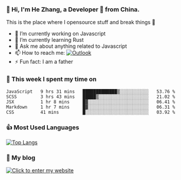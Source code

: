 ### 👋 Hi, I'm He Zhang, a Developer 🚀 from China.

This is the place where I opensource stuff and break things :rofl:

- 🔭  I’m currently working on Javascript
- 🌱  I’m currently learning Rust
- 💬  Ask me about anything related to Javascript
- 📫  How to reach me: [![Outlook](https://img.shields.io/badge/-Outlook-0078D4?style=flat&logo=Microsoft-Outlook&logoColor=white)](mailto:zhanghecool@outlook.com)
- ⚡  Fun fact: I am a father

### 💪 This week I spent my time on 
<!--START_SECTION:waka-->
```text
JavaScript   9 hrs 31 mins   █████████████▒░░░░░░░░░░░   53.76 % 
SCSS         3 hrs 43 mins   █████▒░░░░░░░░░░░░░░░░░░░   21.02 % 
JSX          1 hr 8 mins     █▓░░░░░░░░░░░░░░░░░░░░░░░   06.41 % 
Markdown     1 hr 7 mins     █▓░░░░░░░░░░░░░░░░░░░░░░░   06.31 % 
CSS          41 mins         █░░░░░░░░░░░░░░░░░░░░░░░░   03.92 % 
```
<!--END_SECTION:waka-->

### 👍 Most Used Languages
[![Top Langs](https://github-readme-stats.vercel.app/api/top-langs/?username=zhanghecool&layout=compact)](https://zhanghe.cool)

### 🌈 My blog 
[![Click to enter my website](https://cdn.jsdelivr.net/gh/zhanghecool/assets/images/gif/zhanghecools.gif)](https://zhanghe.cool)
